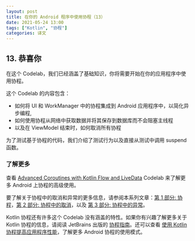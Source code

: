 ```yaml
---
layout: post
title: 在你的 Android 程序中使用协程（13）
date: 2021-05-24 13:00
tags: ["Kotlin", "协程"]
categories: 译文
---
```


## 13. 恭喜你

在这个 Codelab，我们已经涵盖了基础知识，你将需要开始在你的应用程序中使用协程。

这个 Codelab 的内容包含：

- 如何将 UI 和 WorkManager 中的协程集成到 Android 应用程序中，以简化异步编程,
- 如何使用协程从网络中获取数据并将其保存到数据库而不会阻塞主线程
- 以及在 ViewModel 结束时，如何取消所有协程

为了测试基于协程的代码，我们介绍了测试行为以及直接从测试中调用 suspend 函数。

### 了解更多

查看 [Advanced Coroutines with Kotlin Flow and LiveData](https://developer.android.com/codelabs/advanced-kotlin-coroutines/index.html) Codelab 来了解更多 Android 上协程的高级使用。

要了解关于协程中的取消和异常的更多信息，请参阅本系列文章：[第 1 部分: 协程](https://medium.com/androiddevelopers/coroutines-first-things-first-e6187bf3bb21)，[第 2 部分: 协程中的取消](https://medium.com/androiddevelopers/cancellation-in-coroutines-aa6b90163629)，以及 [第 3 部分: 协程中的异常](https://medium.com/androiddevelopers/exceptions-in-coroutines-ce8da1ec060c)。

Kotlin 协程还有许多这个 Codelab 没有涵盖的特性。如果你有兴趣了解更多关于 Kotlin 协程的信息，请阅读 JetBrains 出版的 [协程指南](https://kotlinlang.org/docs/coroutines-guide.html#table-of-contents)。还可以查看 [使用 Kotlin 协程提高应用程序性能](https://developer.android.com/kotlin/coroutines)，了解更多 Android 协程的使用模式。

